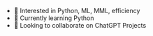 - 👀 Interested in Python, ML, MML, efficiency
- 🌱 Currently learning Python
- 💞️ Looking to collaborate on ChatGPT Projects

<!---
PT43M/PT43M is a ✨ special ✨ repository because its `README.md` (this file) appears on your GitHub profile.
You can click the Preview link to take a look at your changes.
--->
